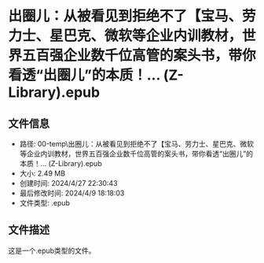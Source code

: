 ﻿# 出圈儿：从被看见到拒绝不了【宝马、劳力士、星巴克、微软等企业内训教材，世界五百强企业数千位高管的案头书，带你看透“出圈儿”的本质！... (Z-Library).epub

## 文件信息
- 路径: 00-temp\出圈儿：从被看见到拒绝不了【宝马、劳力士、星巴克、微软等企业内训教材，世界五百强企业数千位高管的案头书，带你看透“出圈儿”的本质！... (Z-Library).epub
- 大小: 2.49 MB
- 创建时间: 2024/4/27 22:30:43
- 最后修改时间: 2024/4/9 18:18:03
- 文件类型: .epub

## 文件描述
这是一个.epub类型的文件。

